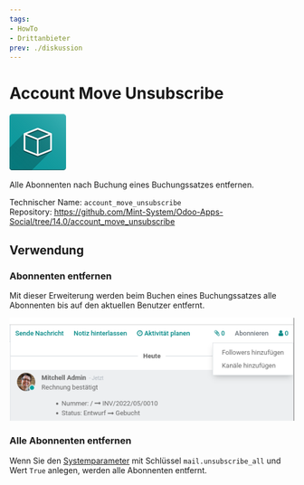 ```yaml
---
tags:
- HowTo
- Drittanbieter
prev: ./diskussion
---
```

# Account Move Unsubscribe
![icon_oms_box](assets/icon_oms_box.png)

Alle Abonnenten nach Buchung eines Buchungssatzes entfernen.
 
Technischer Name: `account_move_unsubscribe`\
Repository: <https://github.com/Mint-System/Odoo-Apps-Social/tree/14.0/account_move_unsubscribe>

## Verwendung

### Abonnenten entfernen

Mit dieser Erweiterung werden beim Buchen eines Buchungssatzes alle Abonnenten bis auf den aktuellen Benutzer entfernt.

![](assets/Account%20Move%20Unsubscribe.png)

### Alle Abonnenten entfernen

Wenn Sie den [Systemparameter](Entwicklung.md#Systemparameter%20anlegen) mit Schlüssel `mail.unsubscribe_all` und Wert `True` anlegen, werden alle Abonnenten entfernt.
